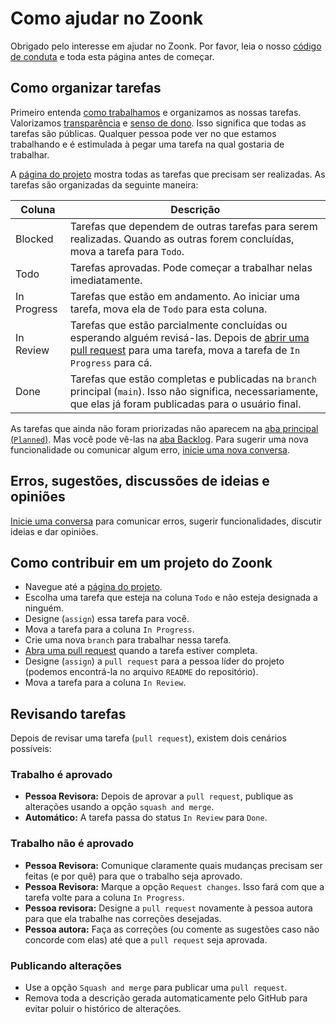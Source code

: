 # Como ajudar no Zoonk

Obrigado pelo interesse em ajudar no Zoonk.
Por favor, leia o nosso [código de conduta](./CODE_OF_CONDUCT.md) e toda esta página antes de começar.

## Como organizar tarefas

Primeiro entenda [como trabalhamos](./como-trabalhamos) e organizamos as nossas tarefas.
Valorizamos [transparência](./sobre/valores.md#transparência) e [senso de dono](./sobre/valores.md#senso-de-dono).
Isso significa que todas as tarefas são públicas.
Qualquer pessoa pode ver no que estamos trabalhando e é estimulada à pegar uma tarefa na qual gostaria de trabalhar.

A [página do projeto](https://github.com/orgs/zoonk/projects/11) mostra todas as tarefas que precisam ser realizadas.
As tarefas são organizadas da seguinte maneira:

|Coluna|Descrição|
|------|---------|
|Blocked|Tarefas que dependem de outras tarefas para serem realizadas. Quando as outras forem concluídas, mova a tarefa para `Todo`.|
|Todo|Tarefas aprovadas. Pode começar a trabalhar nelas imediatamente.|
|In Progress|Tarefas que estão em andamento. Ao iniciar uma tarefa, mova ela de `Todo` para esta coluna.|
|In Review|Tarefas que estão parcialmente concluídas ou esperando alguém revisá-las. Depois de [abrir uma pull request](./como-trabalhamos/como-usar-o-github.md) para uma tarefa, mova a tarefa de `In Progress` para cá.|
|Done|Tarefas que estão completas e publicadas na `branch` principal (`main`). Isso não significa, necessariamente, que elas já foram publicadas para o usuário final.|

As tarefas que ainda não foram priorizadas não aparecem na [aba principal (`Planned`)](https://github.com/orgs/zoonk/projects/11/views/1).
Mas você pode vê-las na [aba Backlog](https://github.com/orgs/zoonk/projects/11/views/3).
Para sugerir uma nova funcionalidade ou comunicar algum erro, [inicie uma nova conversa](./como-trabalhamos/gerenciar-conversas.md).

## Erros, sugestões, discussões de ideias e opiniões

[Inicie uma conversa](https://github.com/zoonk/manual/discussions/new) para comunicar erros,
sugerir funcionalidades, discutir ideias e dar opiniões.

## Como contribuir em um projeto do Zoonk

- Navegue até a [página do projeto](https://github.com/orgs/zoonk/projects/11).
- Escolha uma tarefa que esteja na coluna `Todo` e não esteja designada a ninguém.
- Designe (`assign`) essa tarefa para você.
- Mova a tarefa para a coluna `In Progress`.
- Crie uma nova `branch` para trabalhar nessa tarefa.
- [Abra uma pull request](./como-trabalhamos/como-usar-o-github.md) quando a tarefa estiver completa.
- Designe (`assign`) a `pull request` para a pessoa líder do projeto (podemos encontrá-la no arquivo `README` do repositório).
- Mova a tarefa para a coluna `In Review`.

## Revisando tarefas

Depois de revisar uma tarefa (`pull request`), existem dois cenários possíveis:

### Trabalho é aprovado

- **Pessoa Revisora:** Depois de aprovar a `pull request`, publique as alterações usando a opção `squash and merge`.
- **Automático:** A tarefa passa do status `In Review` para `Done`.

### Trabalho não é aprovado

- **Pessoa Revisora:** Comunique claramente quais mudanças precisam ser feitas (e por quê) para que o trabalho seja aprovado.
- **Pessoa Revisora:** Marque a opção `Request changes`. Isso fará com que a tarefa volte para a coluna `In Progress`.
- **Pessoa revisora:** Designe a `pull request` novamente à pessoa autora para que ela trabalhe nas correções desejadas.
- **Pessoa autora:** Faça as correções (ou comente as sugestões caso não concorde com elas) até que a `pull request` seja aprovada.

### Publicando alterações

- Use a opção `Squash and merge` para publicar uma `pull request`.
- Remova toda a descrição gerada automaticamente pelo GitHub para evitar poluir o histórico de alterações.
